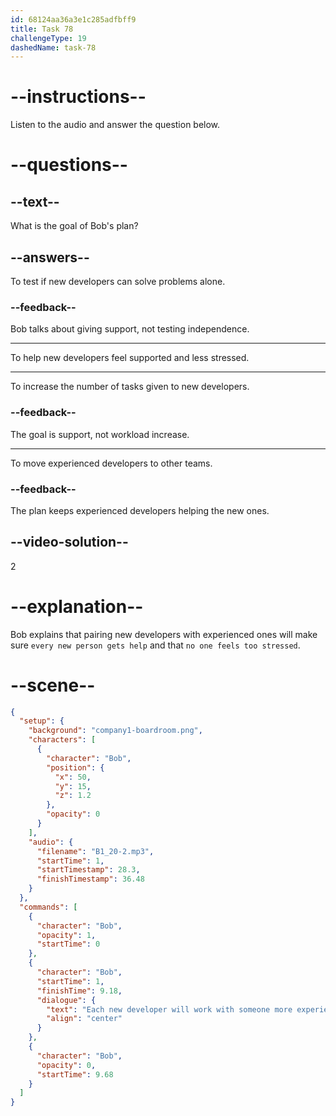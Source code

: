 ```yaml
---
id: 68124aa36a3e1c285adfbff9
title: Task 78
challengeType: 19
dashedName: task-78
---
```


<!-- (Audio) Bob: Each new developer will work with someone more experienced. This way, every new person gets help and no one feels too stressed. -->

# --instructions--

Listen to the audio and answer the question below.

# --questions--

## --text--

What is the goal of Bob's plan?

## --answers--

To test if new developers can solve problems alone.

### --feedback--

Bob talks about giving support, not testing independence.

---

To help new developers feel supported and less stressed.

---

To increase the number of tasks given to new developers.

### --feedback--

The goal is support, not workload increase.

---

To move experienced developers to other teams.

### --feedback--

The plan keeps experienced developers helping the new ones.

## --video-solution--

2

# --explanation--

Bob explains that pairing new developers with experienced ones will make sure `every new person gets help` and that `no one feels too stressed`.

# --scene--

```json
{
  "setup": {
    "background": "company1-boardroom.png",
    "characters": [
      {
        "character": "Bob",
        "position": {
          "x": 50,
          "y": 15,
          "z": 1.2
        },
        "opacity": 0
      }
    ],
    "audio": {
      "filename": "B1_20-2.mp3",
      "startTime": 1,
      "startTimestamp": 28.3,
      "finishTimestamp": 36.48
    }
  },
  "commands": [
    {
      "character": "Bob",
      "opacity": 1,
      "startTime": 0
    },
    {
      "character": "Bob",
      "startTime": 1,
      "finishTime": 9.18,
      "dialogue": {
        "text": "Each new developer will work with someone more experienced. This way, every new person gets help and no one feels too stressed.",
        "align": "center"
      }
    },
    {
      "character": "Bob",
      "opacity": 0,
      "startTime": 9.68
    }
  ]
}
```
